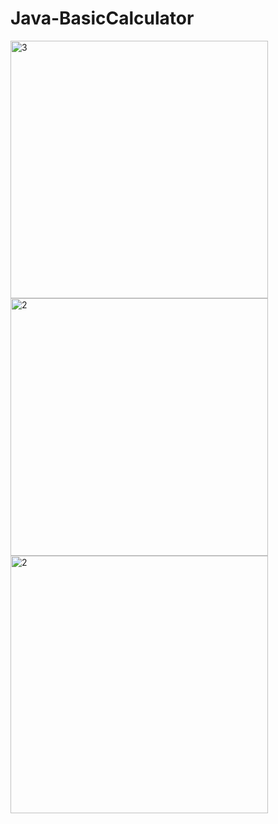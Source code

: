 # Java-BasicCalculator

<img width="412" alt="3" src="https://github.com/OguzhanSakaoglu/Java-BasicCalculator/assets/48987900/434942e6-ac06-4703-a4e4-10e73631c15d">
<img width="412" alt="2" src="https://github.com/OguzhanSakaoglu/Java-BasicCalculator/assets/48987900/6c2e9b9d-f893-4b30-bf01-4935bb6c2e96">
<img width="412" alt="2" src="https://github.com/OguzhanSakaoglu/Java-BasicCalculator/assets/48987900/9c80e3b2-106b-44d6-82de-7fc8ccceb481">

